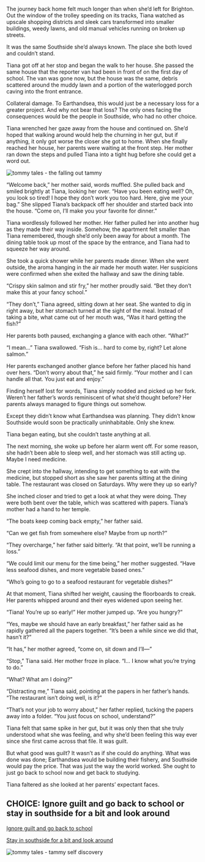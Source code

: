 The journey back home felt much longer than when she’d left for Brighton. Out the window of the trolley speeding on its tracks, Tiana watched as upscale shopping districts and sleek cars transformed into smaller buildings, weedy lawns, and old manual vehicles running on broken up streets. 

It was the same Southside she’d always known. The place she both loved and couldn’t stand.

Tiana got off at her stop and began the walk to her house. She passed the same house that the reporter van had been in front of on the first day of school. The van was gone now, but the house was the same, debris scattered around the muddy lawn and a portion of the waterlogged porch caving into the front entrance. 

Collateral damage. To Earthandsea, this would just be a necessary loss for a greater project. And why not bear that loss? The only ones facing the consequences would be the people in Southside, who had no other choice.

Tiana wrenched her gaze away from the house and continued on. She’d hoped that walking around would help the churning in her gut, but if anything, it only got worse the closer she got to home. When she finally reached her house, her parents were waiting at the front step. Her mother ran down the steps and pulled Tiana into a tight hug before she could get a word out. 

![tommy tales - the falling out tammy](https://github.com/dorsadanesh/RisingTides-Sink-or-Swim/assets/114564837/1bff325a-4c14-4ce7-a651-87d8851a5a8c)


“Welcome back,” her mother said, words muffled. She pulled back and smiled brightly at Tiana, looking her over. “Have you been eating well? Oh, you look so tired! I hope they don’t work you too hard. Here, give me your bag.” She slipped Tiana’s backpack off her shoulder and started back into the house. “Come on, I’ll make you your favorite for dinner.” 

Tiana wordlessly followed her mother. Her father pulled her into another hug as they made their way inside. Somehow, the apartment felt smaller than Tiana remembered, though she’d only been away for about a month. The dining table took up most of the space by the entrance, and Tiana had to squeeze her way around. 

She took a quick shower while her parents made dinner. When she went outside, the aroma hanging in the air made her mouth water. Her suspicions were confirmed when she exited the hallway and saw the dining table. 

“Crispy skin salmon and stir fry,” her mother proudly said. “Bet they don’t make this at your fancy school.” 

“They don’t,” Tiana agreed, sitting down at her seat. She wanted to dig in right away, but her stomach turned at the sight of the meal. Instead of taking a bite, what came out of her mouth was, “Was it hard getting the fish?”

Her parents both paused, exchanging a glance with each other. “What?”

“I mean…” Tiana swallowed. “Fish is… hard to come by, right? Let alone salmon.”

Her parents exchanged another glance before her father placed his hand over hers. “Don’t worry about that,” he said firmly. “Your mother and I can handle all that. You just eat and enjoy.” 

Finding herself lost for words, Tiana simply nodded and picked up her fork. Weren’t her father’s words reminiscent of what she’d thought before? Her parents always managed to figure things out somehow. 

Except they didn’t know what Earthandsea was planning. They didn’t know Southside would soon be practically uninhabitable. Only she knew.

Tiana began eating, but she couldn’t taste anything at all. 

The next morning, she woke up before her alarm went off. For some reason, she hadn’t been able to sleep well, and her stomach was still acting up. Maybe I need medicine. 

She crept into the hallway, intending to get something to eat with the medicine, but stopped short as she saw her parents sitting at the dining table. The restaurant was closed on Saturdays. Why were they up so early? 

She inched closer and tried to get a look at what they were doing. They were both bent over the table, which was scattered with papers. Tiana’s mother had a hand to her temple. 

“The boats keep coming back empty,” her father said.

“Can we get fish from somewhere else? Maybe from up north?”

“They overcharge,” her father said bitterly. “At that point, we’ll be running a loss.”

“We could limit our menu for the time being,” her mother suggested. “Have less seafood dishes, and more vegetable based ones.”

“Who’s going to go to a seafood restaurant for vegetable dishes?”

At that moment, Tiana shifted her weight, causing the floorboards to creak. Her parents whipped around and their eyes widened upon seeing her. 

“Tiana! You’re up so early!” Her mother jumped up. “Are you hungry?”

“Yes, maybe we should have an early breakfast,” her father said as he rapidly gathered all the papers together. “It’s been a while since we did that, hasn’t it?”

“It has,” her mother agreed, “come on, sit down and I’ll—”

“Stop,” Tiana said. Her mother froze in place. “I… I know what you’re trying to do.”

“What? What am I doing?”

“Distracting me,” Tiana said, pointing at the papers in her father’s hands. “The restaurant isn’t doing well, is it?”

“That’s not your job to worry about,” her father replied, tucking the papers away into a folder. “You just focus on school, understand?”

Tiana felt that same spike in her gut, but it was only then that she truly understood what she was feeling, and why she’d been feeling this way ever since she first came across that file. It was guilt. 

But what good was guilt? It wasn’t as if she could do anything. What was done was done; Earthandsea would be building their fishery, and Southside would pay the price. That was just the way the world worked. She ought to just go back to school now and get back to studying.

Tiana faltered as she looked at her parents’ expectant faces.

## CHOICE: Ignore guilt and go back to school or stay in southside for a bit and look around

[Ignore guilt and go back to school](https://dorsadanesh.github.io/RisingTides-Sink-or-Swim/tiana-bad.html) 

[Stay in southside for a bit and look around](https://dorsadanesh.github.io/RisingTides-Sink-or-Swim/tiana8.html)

![tommy tales - tammy self discovery](https://github.com/dorsadanesh/RisingTides-Sink-or-Swim/assets/114564837/9395f057-284f-4b6f-a771-8c483a14af47)
